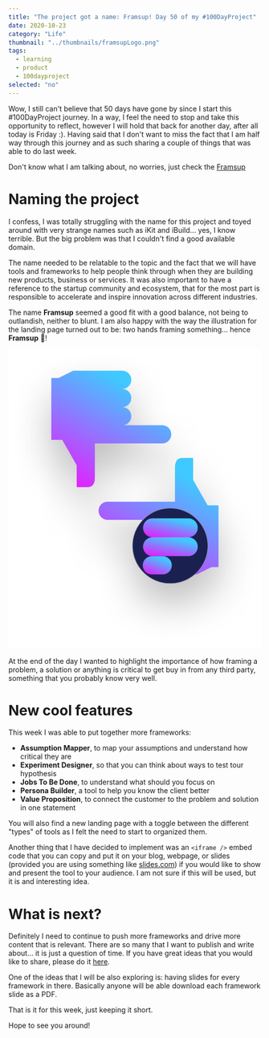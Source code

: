 ```yaml
---
title: "The project got a name: Framsup! Day 50 of my #100DayProject"
date: 2020-10-23
category: "Life"
thumbnail: "../thumbnails/framsupLogo.png"
tags:
  - learning
  - product
  - 100dayproject
selected: "no"
---
```


Wow, I still can't believe that 50 days have gone by since I start this #100DayProject journey. In a way, I feel the need to stop and take this opportunity to reflect, however I will hold that back for another day, after all today is Friday :). Having said that I don't want to miss the fact that I am half way through this journey and as such sharing a couple of things that was able to do last week.

Don't know what I am talking about, no worries, just check the [Framsup](https://www.framsup.com/)

# Naming the project

I confess, I was totally struggling with the name for this project and toyed around with very strange names such as iKit and iBuild... yes, I know terrible. But the big problem was that I couldn't find a good available domain. 

The name needed to be relatable to the topic and the fact that we will have tools and frameworks to help people think through when they are building new products, business or services. It was also important to have a reference to the startup community and ecosystem, that for the most part is responsible to accelerate and inspire innovation across different industries. 

The name **Framsup** seemed a good fit with a good balance, not being to outlandish, neither to blunt. I am also happy with the way the illustration for the landing page turned out to be: two hands framing something... hence **Framsup** 🤣!

![illustration](../images/framsupIlustration.png)
 
At the end of the day I wanted to highlight the importance of how framing a problem, a solution or anything is critical to get buy in from any third party, something that you probably know very well.   

# New cool features

This week I was able to put together more frameworks: 
- **Assumption Mapper**, to map your assumptions and understand how critical they are
- **Experiment Designer**, so that you can think about ways to test tour hypothesis
- **Jobs To Be Done**, to understand what should you focus on
- **Persona Builder**, a tool to help you know the client better
- **Value Proposition**, to connect the customer to the problem and solution in one statement

You will also find a new landing page with a toggle between the different "types" of tools as I felt the need to start to organized them. 

Another thing that I have decided to implement was an `<iframe />` embed code that you can copy and put it on your blog, webpage, or slides (provided you are using something like [slides.com](https://slides.com/)) if you would like to show and present the tool to your audience. I am not sure if this will be used, but it is and interesting idea. 

# What is next? 

Definitely I need to continue to push more frameworks and drive more content that is relevant. There are so many that I want to publish and write about... it is just a question of time. If you have great ideas that you would like to share, please do it [here](https://forms.gle/zDusbRKxRuLwJDdP7). 

One of the ideas that I will be also exploring is: having slides for every framework in there. Basically anyone will be able download each framework slide as a PDF.

That is it for this week, just keeping it short. 

Hope to see you around!